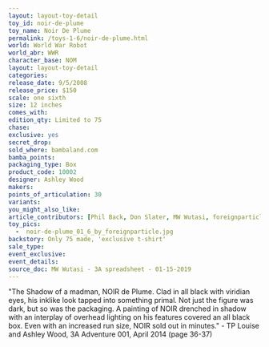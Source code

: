 ```yaml
---
layout: layout-toy-detail 
toy_id: noir-de-plume
toy_name: Noir De Plume
permalink: /toys-1-6/noir-de-plume.html
world: World War Robot
world_abr: WWR
character_base: NOM
layout: layout-toy-detail
categories: 
release_date: 9/5/2008
release_price: $150 
scale: one sixth
size: 12 inches
comes_with: 
edition_qty: Limited to 75
chase: 
exclusive: yes
secret_drop: 
sold_where: bambaland.com
bamba_points: 
packaging_type: Box
product_code: 10002
designer: Ashley Wood
makers: 
points_of_articulation: 30
variants: 
you_might_also_like:
article_contributors: [Phil Back, Don Slater, MW Wutasi, foreignparticle]
toy_pics: 
  -  noir-de-plume_01_6_by_foreignparticle.jpg
backstory: Only 75 made, 'exclusive t-shirt'
sale_type: 
event_exclusive: 
event_details: 
source_doc: MW Wutasi - 3A spreadsheet - 01-15-2019
---
```

"The Shadow of a madman, NOIR de Plume. Clad in all black with viridian eyes, his inklike look tapped into something primal. Not just the figure was dark, but so was the packaging. A painting of NOIR drenched in shadow with an interplay of overhead lighting on his features covered an all black box. Even with an increased run size, NOIR sold out in minutes." - TP Louise and Ashley Wood, 3A Adventure 001, April 2014 (page 36-37)